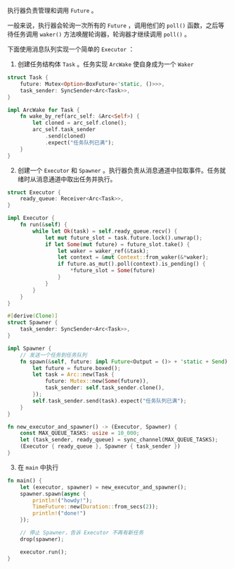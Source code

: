 执行器负责管理和调用 `Future` 。

一般来说，执行器会轮询一次所有的 `Future` ，调用他们的 `poll()`  函数，之后等待任务调用 `waker()`  方法唤醒轮询器，轮询器才继续调用 `poll()` 。

下面使用消息队列实现一个简单的 `Executor` ：

1. 创建任务结构体 `Task` 。任务实现 `ArcWake`  使自身成为一个 `Waker` 

```rust
struct Task {
    future: Mutex<Option<BoxFuture<'static, ()>>>,
    task_sender: SyncSender<Arc<Task>>,
}

impl ArcWake for Task {
    fn wake_by_ref(arc_self: &Arc<Self>) {
        let cloned = arc_self.clone();
        arc_self.task_sender
            .send(cloned)
            .expect("任务队列已满");
    }
}
```

2. 创建一个 `Executor`  和 `Spawner` 。执行器负责从消息通道中拉取事件。任务就绪时从消息通道中取出任务并执行。

```rust
struct Executor {
    ready_queue: Receiver<Arc<Task>>,
}

impl Executor {
    fn run(&self) {
        while let Ok(task) = self.ready_queue.recv() {
            let mut future_slot = task.future.lock().unwrap();
            if let Some(mut future) = future_slot.take() { 
                let waker = waker_ref(&task);
                let context = &mut Context::from_waker(&*waker);
                if future.as_mut().poll(context).is_pending() { 
                    *future_slot = Some(future)
                }
            }
        }
    }
}
```

```rust
#[derive(Clone)]
struct Spawner {
    task_sender: SyncSender<Arc<Task>>,
}

impl Spawner {
    // 发送一个任务到任务队列
    fn spawn(&self, future: impl Future<Output = ()> + 'static + Send) {
        let future = future.boxed();
        let task = Arc::new(Task {
            future: Mutex::new(Some(future)),
            task_sender: self.task_sender.clone(),
        });
        self.task_sender.send(task).expect("任务队列已满");
    }
}
```

```rust
fn new_executor_and_spawner() -> (Executor, Spawner) {
    const MAX_QUEUE_TASKS: usize = 10_000;
    let (task_sender, ready_queue) = sync_channel(MAX_QUEUE_TASKS);
    (Executor { ready_queue }, Spawner { task_sender })
}
```

3. 在 `main`  中执行

```rust
fn main() {
    let (executor, spawner) = new_executor_and_spawner();
    spawner.spawn(async {
        println!("howdy!");
        TimeFuture::new(Duration::from_secs(2));
        println!("done!")
    });

    // 停止 Spawner，告诉 Executor 不再有新任务
    drop(spawner);

    executor.run();
}
```

‍
